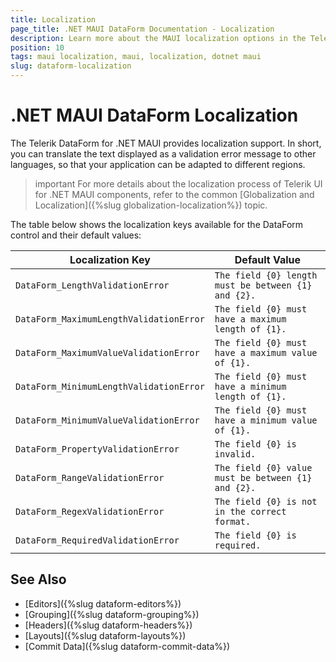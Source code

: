 ```yaml
---
title: Localization
page_title: .NET MAUI DataForm Documentation - Localization
description: Learn more about the MAUI localization options in the Telerik UI for .NET MAUI DataForm control.
position: 10
tags: maui localization, maui, localization, dotnet maui
slug: dataform-localization
---
```


# .NET MAUI DataForm Localization

The Telerik DataForm for .NET MAUI provides localization support. In short, you can translate the text displayed as a validation error message to other languages, so that your application can be adapted to different regions.

>important For more details about the localization process of Telerik UI for .NET MAUI components, refer to the common [Globalization and Localization]({%slug globalization-localization%}) topic.

The table below shows the localization keys available for the DataForm control and their default values:

| Localization Key | Default Value |
| ----------------- | ------------- |
| `DataForm_LengthValidationError`  | `The field {0} length must be between {1} and {2}.` |
| `DataForm_MaximumLengthValidationError` | `The field {0} must have a maximum length of {1}.` |
| `DataForm_MaximumValueValidationError` | `The field {0} must have a maximum value of {1}.` |
| `DataForm_MinimumLengthValidationError` | `The field {0} must have a minimum length of {1}.` |
| `DataForm_MinimumValueValidationError` | `The field {0} must have a minimum value of {1}.` |
| `DataForm_PropertyValidationError` | `The field {0} is invalid.` |
| `DataForm_RangeValidationError` | `The field {0} value must be between {1} and {2}.` |
| `DataForm_RegexValidationError` | `The field {0} is not in the correct format.` |
| `DataForm_RequiredValidationError` | `The field {0} is required.` |

## See Also

- [Editors]({%slug dataform-editors%})
- [Grouping]({%slug dataform-grouping%})
- [Headers]({%slug dataform-headers%})
- [Layouts]({%slug dataform-layouts%})
- [Commit Data]({%slug dataform-commit-data%})